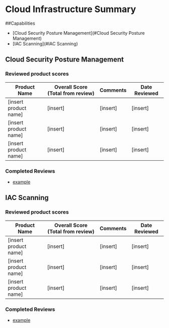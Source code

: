 # Cloud Infrastructure Summary

##Capabilities
* [Cloud Security Posture Management](#Cloud Security Posture Management)
* [IAC Scanning](#IAC Scanning)


Cloud Security Posture Management
-------------
### Reviewed product scores

| Product Name | Overall Score (Total from review) | Comments | Date Reviewed |
|--------------|-----------------------------------|----------|---------------|
|[insert product name]|[insert]|[insert]|[insert]|
|[insert product name]|[insert]|[insert]|[insert]|
|[insert product name]|[insert]|[insert]|[insert]|

### Completed Reviews
* [example](cloud_security_posture_management/example.md)


IAC Scanning
-------------
### Reviewed product scores

| Product Name | Overall Score (Total from review) | Comments | Date Reviewed |
|--------------|-----------------------------------|----------|---------------|
|[insert product name]|[insert]|[insert]|[insert]|
|[insert product name]|[insert]|[insert]|[insert]|
|[insert product name]|[insert]|[insert]|[insert]|

### Completed Reviews
* [example](iac_scanning/example.md)